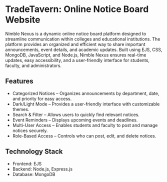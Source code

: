 # TradeTavern: Online Notice Board Website

Nimble Nexus is a dynamic online notice board platform designed to streamline communication within colleges and educational institutions. The platform provides an organized and efficient way to share important announcements, event details, and academic updates. Built using EJS, CSS, MongoDB, JavaScript, and Node.js, Nimble Nexus ensures real-time updates, easy accessibility, and a user-friendly interface for students, faculty, and administrators.

## Features

-   Categorized Notices – Organizes announcements by department, date, and priority for easy access.
-   Dark/Light Mode – Provides a user-friendly interface with customizable themes.
-   Search & Filter – Allows users to quickly find relevant notices.
-   Event Reminders – Displays upcoming events and deadlines.
-   Multi-User Access – Enables students and faculty to post and manage notices securely.
-   Role-Based Access – Controls who can post, edit, and delete notices.

## Technology Stack

-   Frontend: EJS
-   Backend: Node.js, Express.js
-   Database: MongoDB
